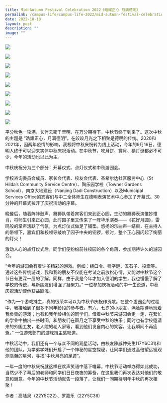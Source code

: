 ```yaml
---
title: Mid–Autumn Festival Celebration 2022《皓耀正心 月满德明》
permalink: /campus-life/campus-life-2022/mid-autumn-festival-celebration/
date: 2022-10-10
layout: post
description: ""
image: ""
---
```


![](/images/2022MAFChineseDanceonopeningceremony.jpg)

![](/images/2022MAFChineseDanceonopeningceremony2.jpeg)

![](/images/2022MAFChineseDanceonopeningceremony3.jpg)

![](/images/2022MAFChineseDanceonopeningceremony4.jpg)

![](/images/2022MAFChineseDanceonopeningceremony5.jpg)

![](/images/2022MAFChineseDanceonopeningceremony6.jpg)

![](/images/2022MAFChineseDanceonopeningceremony7.jpg)

![](/images/2022MAFChineseDanceonopeningceremony8.jpg)

![](/images/2022MAFChineseDanceonopeningceremony9.jpg)


平分秋色一轮满，长伴云衢千里明，在万分期待下，中秋节终于到来了。这次中秋的主题是 “皓耀正心，月满德明”。在皎皎月光之下相聚是德明的传统。2020和2021年，因两年疫情的影响，我校将中秋庆祝转为线上活动，今年的9月16日，德明人终于可以迎来实体中秋庆祝活动。在中秋节，吃月饼、赏月、猜灯谜都必不可少，今年的活动也以此为主。

中秋庆祝分为三个部分：开幕仪式、点灯仪式和中秋游园会。

学校咨询委员会成员、家长会代表、校友会代表、圣希尔达社区服务中心（St Hilda’s Community Service Centre）、陶乐园学校（Towner Gardens School）、南京大地建设（Nanjing Dadi Construction）以及Municipal Services Office的宾客们与中二全体师生在德明表演艺术中心参加了开幕式。30分钟的开幕式拉开了庆祝活动的序幕。

晚餐后，随着阵阵鼓声，舞狮队带着宾客们来到正心园，生动的舞狮表演惟妙惟肖，将师生引来正心园，此时园子里又传来了一阵华乐演奏——《花好月圆》，雷鸣般的掌声活跃了气氛，为点灯仪式做足了铺垫。悠扬的乐曲声一结束，在主持人的带领下，嘉宾们和校领导敲响了园子中央的铜锣，顿时，整个正心园闪起了绚丽的灯火！

激动人心的点灯仪式后，同学们便纷纷前往校园的各个角落，参加期待许久的游园会。

“今年的游园会有着许多精彩的游戏。例如：绕口令、猜字谜、五石子、投壶等。通过这些传统游戏，我和我的朋友不仅能在考试之前放松心情，又能对中秋节这个节日有更深一层的了解。同样，由于我是今年才加入德明的学生，我也慢慢了解了学校的传统，与新朋友们增强了凝聚力。” 一位参加庆祝活动的中一生说道，中秋庆祝活动使他获益匪浅。

“作为一个游戏摊主，真的很荣幸可以为中秋节庆祝作贡献。在整个游园会的过程中，我接触到了很多不同年龄段的参与者。有六、七岁的小朋友，满脸期待地玩着我负责的游戏；也有和我年龄相仿的同学们，借着中秋节来游园会走一走，在繁忙的学业中抽出一些时间，和朋友们在圆月之下享受中秋的快乐；同时也有学校邀请来的外国工友，老人院的老人家等，看到他们发自内心的笑容，让我瞬间不再疲惫。” 一位游戏部门的游戏摊主感叹道。

中秋活动中，我们还有一个与众不同的观星活动，由校友陳威仲先生(17Y6C31)和他的团队，为学弟学妹们开启了一个神秘的星空探秘，让同学们通过高倍望远镜观测浩瀚的星河，寻找“中秋月亮的足迹“。

一年一度的中秋庆祝就这样在欢声笑语中落下帷幕，中秋节活动举办得如此成功，当然少不了幕后的老师和同学们日日夜夜的筹备，在这里我们再次表达对他们的敬意和谢意。今年的中秋节活动就告一段落了，让我们一同期待明年中秋的再次相聚！

作者：高陆泉（22Y5C22）、罗嘉乐（22Y5C36)